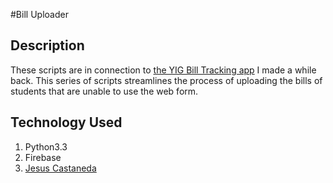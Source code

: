 #Bill Uploader

## Description
These scripts are in connection to [the YIG Bill Tracking app](https://github.com/lbarberiscanoni/billTracking) I made a while back. This series of scripts streamlines the process of uploading the bills of students that are unable to use the web form.

## Technology Used
1. Python3.3
2. Firebase
3. [Jesus Castaneda](https://github.com/jesuscast)
